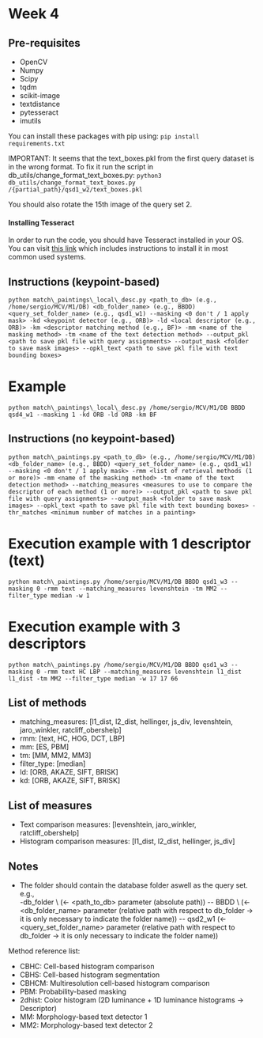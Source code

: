 # Week 4

## Pre-requisites
- OpenCV
- Numpy
- Scipy
- tqdm
- scikit-image
- textdistance
- pytesseract
- imutils

You can install these packages with pip using: 
`pip install requirements.txt`

IMPORTANT: It seems that the text_boxes.pkl from the first query dataset is in the wrong format. To fix it run the script in db_utils/change_format_text_boxes.py:
`python3 db_utils/change_format_text_boxes.py /{partial_path}/qsd1_w2/text_boxes.pkl`

You should also rotate the 15th image of the query set 2.

#### Installing Tesseract
In order to run the code, you should have Tesseract installed in your OS.
You can visit [this link](https://stackoverflow.com/questions/50951955/pytesseract-tesseractnotfound-error-tesseract-is-not-installed-or-its-not-i)
which includes instructions to install it in most common used systems.

## Instructions (keypoint-based)
`python match\_paintings\_local\_desc.py <path_to_db> (e.g., /home/sergio/MCV/M1/DB) <db_folder_name> (e.g., BBDD) <query_set_folder_name> (e.g., qsd1_w1) --masking <0 don't / 1 apply mask> -kd <keypoint detector (e.g., ORB)> -ld <local descriptor (e.g., ORB)> -km <descriptor matching method (e.g., BF)> -mm <name of the masking method> -tm <name of the text detection method> --output_pkl <path to save pkl file with query assignments> --output_mask <folder to save mask images> --opkl_text <path to save pkl file with text bounding boxes>`

# Example
`python match\_paintings\_local\_desc.py /home/sergio/MCV/M1/DB BBDD qsd4_w1 --masking 1 -kd ORB -ld ORB -km BF`

## Instructions (no keypoint-based)
`python match\_paintings.py <path_to_db> (e.g., /home/sergio/MCV/M1/DB) <db_folder_name> (e.g., BBDD) <query_set_folder_name> (e.g., qsd1_w1) --masking <0 don't / 1 apply mask> -rmm <list of retrieval methods (1 or more)> -mm <name of the masking method> -tm <name of the text detection method> --matching_measures <measures to use to compare the descriptor of each method (1 or more)> --output_pkl <path to save pkl file with query assignments> --output_mask <folder to save mask images> --opkl_text <path to save pkl file with text bounding boxes> -thr_matches <minimum number of matches in a painting>`

# Execution example with 1 descriptor (text)
`python match\_paintings.py /home/sergio/MCV/M1/DB BBDD qsd1_w3 --masking 0 -rmm text --matching_measures levenshtein -tm MM2 --filter_type median -w 1`

# Execution example with 3 descriptors
`python match\_paintings.py /home/sergio/MCV/M1/DB BBDD qsd1_w3 --masking 0 -rmm text HC LBP --matching_measures levenshtein l1_dist l1_dist -tm MM2 --filter_type median -w 17 17 66`

## List of methods
<ul>
    <li> matching_measures: [l1_dist, l2_dist, hellinger, js_div, levenshtein, jaro_winkler, ratcliff_obershelp]</li>
    <li> rmm: [text, HC, HOG, DCT, LBP]</li>
    <li> mm: [ES, PBM]</li>
    <li> tm: [MM, MM2, MM3]</li>
    <li> filter_type: [median]</li>
    <li> ld: [ORB, AKAZE, SIFT, BRISK]</li>
    <li> kd: [ORB, AKAZE, SIFT, BRISK]</li>
</ul>

## List of measures
<ul>
    <li> Text comparison measures: [levenshtein, jaro_winkler, ratcliff_obershelp] </li>
    <li> Histogram comparison measures: [l1_dist, l2_dist, hellinger, js_div] </li>
</ul>

## Notes
 - The folder should contain the database folder aswell as the query set. \
    e.g., \
    -db_folder \ (<- <path_to_db> parameter (absolute path))
    -- BBDD \ (<- <db_folder_name> parameter (relative path with respect to db_folder -> it is only necessary to indicate the folder name))
    -- qsd2_w1 (<- <query_set_folder_name> parameter (relative path with respect to db_folder -> it is only necessary to indicate the folder name))

Method reference list:
- CBHC: Cell-based histogram comparison
- CBHS: Cell-based histogram segmentation
- CBHCM: Multiresolution cell-based histogram comparison
- PBM: Probability-based masking
- 2dhist: Color histogram (2D luminance + 1D luminance histograms -> Descriptor)
- MM: Morphology-based text detector 1
- MM2: Morphology-based text detector 2
